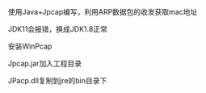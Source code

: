 ​	使用Java+Jpcap编写，利用ARP数据包的收发获取mac地址

​	JDK11会报错，换成JDK1.8正常

​	安装WinPcap

​	Jpcap.jar加入工程目录

​	JPacp.dll复制到jre的bin目录下